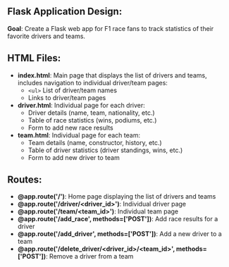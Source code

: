 ## **Flask Application Design:**

**Goal**: Create a Flask web app for F1 race fans to track statistics of their favorite drivers and teams.

## **HTML Files:**

- **index.html**: Main page that displays the list of drivers and teams, includes navigation to individual driver/team pages:
   - `<ul>` List of driver/team names
   - Links to driver/team pages
- **driver.html**: Individual page for each driver:
   - Driver details (name, team, nationality, etc.)
   - Table of race statistics (wins, podiums, etc.)
   - Form to add new race results
- **team.html**: Individual page for each team:
   - Team details (name, constructor, history, etc.)
   - Table of driver statistics (driver standings, wins, etc.)
   - Form to add new driver to team

## **Routes:**

- **@app.route('/')**: Home page displaying the list of drivers and teams
- **@app.route('/driver/<driver_id>')**: Individual driver page
- **@app.route('/team/<team_id>')**: Individual team page
- **@app.route('/add_race', methods=['POST'])**: Add race results for a driver
- **@app.route('/add_driver', methods=['POST'])**: Add a new driver to a team
- **@app.route('/delete_driver/<driver_id>/<team_id>', methods=['POST'])**: Remove a driver from a team